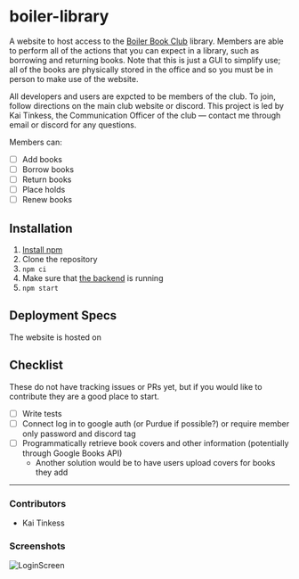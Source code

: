 # boiler-library

A website to host access to the [Boiler Book Club](https://boilerbookclub.com) library. Members are able to perform all of the actions that you can expect in a library, such as borrowing and returning books. Note that this is just a GUI to simplify use; all of the books are physically stored in the office and so you must be in person to make use of the website.

All developers and users are expcted to be members of the club. To join, follow directions on the main club website or discord. This project is led by Kai Tinkess, the Communication Officer of the club — contact me through email or discord for any questions.

Members can:
- [ ] Add books
- [ ] Borrow books
- [ ] Return books
- [ ] Place holds
- [ ] Renew books

## Installation

1. [Install npm](https://docs.npmjs.com/downloading-and-installing-node-js-and-npm)
1. Clone the repository
2. `npm ci`
3. Make sure that [the backend](https://github.com/BoilerBookClub/club-library) is running
4. `npm start`

## Deployment Specs

The website is hosted on 

## Checklist

These do not have tracking issues or PRs yet, but if you would like to contribute they are a good place to start.

- [ ] Write tests
- [ ] Connect log in to google auth (or Purdue if possible?) or require member only password and discord tag
- [ ] Programmatically retrieve book covers and other information (potentially through Google Books API)
    - Another solution would be to have users upload covers for books they add

----
### Contributors

- Kai Tinkess

### Screenshots

![LoginScreen](/screenshots/loginscreen.png)


